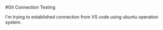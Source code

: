 #Git Connection Testing

I'm trying to established connection from VS code using ubuntu operation system.
